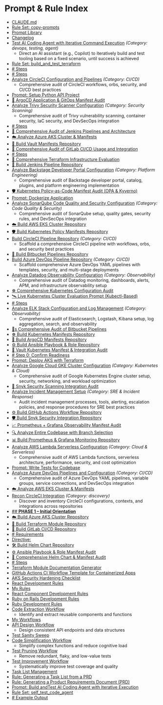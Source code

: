 # Prompt & Rule Index

- [CLAUDE.md](CLAUDE.md)
- [Rule Set: copy-prompts](copy-prompts.rules.mdc)
- [Prompt Library](README.md)
- [Changelog](CHANGELOG.md)
- [Test AI Coding Agent with Iterative Command Execution](terraform/build_and_test_terraform.prompt.md)  _(Category: devops, testing, agent)_
    - Direct an AI assistant (e.g., Copilot) to iteratively build and test tooling based on a fixed scenario, until success is achieved
- [Rule Set: build_and_test_terraform](terraform/build_and_test_terraform.rules.mdc)
- [# Steps](.github/prompts/recon_cloud_credentials.prompt.md)
- [# Steps](.github/prompts/recon_accounts_sessions.prompt.md)
- [Analyze CircleCI Configuration and Pipelines](.github/prompts/analyze_circleci.prompt.md)  _(Category: CI/CD)_
    - Comprehensive audit of CircleCI workflows, orbs, security, and CI/CD best practices
- [Prompt: Setup Python API Project](.github/prompts/setup_python_api.prompt.md)
- [🚀 ArgoCD Application & GitOps Manifest Audit](.github/prompts/analyze_argocd_manifests.prompt.md)
- [Analyze Trivy Security Scanner Configuration](.github/prompts/analyze_trivy.prompt.md)  _(Category: Security Scanning)_
    - Comprehensive audit of Trivy vulnerability scanning, container security, IaC security, and DevSecOps integration
- [# Steps](.github/prompts/recon_iac_automation.prompt.md)
- [🧪 Comprehensive Audit of Jenkins Pipelines and Architecture](.github/prompts/analyze_jenkins_prompt.md)
- [☁️ Analyze Azure AKS Cluster & Manifests](.github/prompts/analyze_aks.prompt.md)
- [🔐 Build Vault Manifests Repository](.github/prompts/build_vault_manifests.prompt.md)
- [🧪 Comprehensive Audit of GitLab CI/CD Usage and Integration](.github/prompts/analyze_gitlab.prompt.md)
- [# Steps](.github/prompts/recon_k8s_and_containers.prompt.md)
- [📐 Comprehensive Terraform Infrastructure Evaluation](.github/prompts/analyze_terraform_evaluation.prompt.md)
- [🧪 Build Jenkins Pipeline Repository](.github/prompts/build_jenkins_prompt.md)
- [Analyze Backstage Developer Portal Configuration](.github/prompts/analyze_backstage.prompt.md)  _(Category: Platform Engineering)_
    - Comprehensive audit of Backstage developer portal, catalog, plugins, and platform engineering implementation
- [🛡️ Kubernetes Policy-as-Code Manifest Audit (OPA & Kyverno)](.github/prompts/analyze_kubernetes_policy_manifests.prompt.md)
- [Prompt: Dockerize Application](.github/prompts/dockerize_app.prompt.md)
- [Analyze SonarQube Code Quality and Security Configuration](.github/prompts/analyze_sonarqube.prompt.md)  _(Category: Code Quality & Security)_
    - Comprehensive audit of SonarQube setup, quality gates, security rules, and DevSecOps integration
- [☁️ Build AWS EKS Cluster Repository](.github/prompts/build_eks.prompt.md)
- [🛡️ Build Kubernetes Policy Manifests Repository](.github/prompts/build_kubernetes_policy_manifests.prompt.md)
- [Build CircleCI Pipeline Repository](.github/prompts/build_circleci.prompt.md)  _(Category: CI/CD)_
    - Scaffold a comprehensive CircleCI pipeline with workflows, orbs, and security best practices
- [🧺 Build Bitbucket Pipelines Repository](.github/prompts/build_bitbucket_pipeline.prompt.md)
- [Build Azure DevOps Pipeline Repository](.github/prompts/build_azure_devops.prompt.md)  _(Category: CI/CD)_
    - Scaffold comprehensive Azure DevOps YAML pipelines with templates, security, and multi-stage deployments
- [Analyze Datadog Observability Configuration](.github/prompts/analyze_datadog.prompt.md)  _(Category: Observability)_
    - Comprehensive audit of Datadog monitoring, dashboards, alerts, APM, and infrastructure observability setup
- [☸️ Comprehensive Kubernetes Configuration Audit](.github/prompts/analyze_kubernetes_manifests.prompt.md)
- [🛰️ Live Kubernetes Cluster Evaluation Prompt (Kubectl-Based)](.github/prompts/analyze_kubernetes_live_cluster.prompt.md)
- [# Steps](.github/prompts/recon_tools_local.prompt.md)
- [Analyze ELK Stack Configuration and Log Management](.github/prompts/analyze_elk_stack.prompt.md)  _(Category: Observability)_
    - Comprehensive audit of Elasticsearch, Logstash, Kibana setup, log aggregation, search, and observability
- [🧺s Comprehensive Audit of Bitbucket Pipelines](.github/prompts/analyze_bitbucket_pipeline.prompt.md)
- [☸️ Build Kubernetes Manifests Repository](.github/prompts/build_kubernetes_manifests.prompt.md)
- [🚀 Build ArgoCD Manifests Repository](.github/prompts/build_argocd_manifests.prompt.md)
- [⚙️ Build Ansible Playbook & Role Repository](.github/prompts/build_ansible_manifests.prompt.md)
- [🔐 Vault Kubernetes Manifest & Integration Audit](.github/prompts/analyze_vault_manifests.prompt.md)
- [# Step 0: Confirm Readiness](.github/prompts/recon_devops_master.prompt.md)
- [Prompt: Deploy AKS with Terraform](.github/prompts/deploy_aks_terraform.prompt.md)
- [Analyze Google Cloud GKE Cluster Configuration](.github/prompts/analyze_gcp_gke.prompt.md)  _(Category: Kubernetes & Cloud)_
    - Comprehensive audit of Google Kubernetes Engine cluster setup, security, networking, and workload optimization
- [🧬 Snyk Security Scanning Integration Audit](.github/prompts/analyze_snyk_manifests.prompt.md)
- [Analyze Incident Management Setup](.github/prompts/analyze_incident_management.prompt.md)  _(Category: SRE & Incident Response)_
    - Audit incident management processes, tools, alerting, escalation policies, and response procedures for SRE best practices
- [⚙️ Build GitHub Actions Workflow Repository](.github/prompts/build_github_workflows.prompt.md)
- [🛡️ Build Snyk Security Integration Repository](.github/prompts/build_snyk_manifests.prompt.md)
- [📈 Prometheus + Grafana Observability Manifest Audit](.github/prompts/analyze_prometheus_grafana_manifests.prompt.md)
- [🔍 Analyze Entire Codebase with Branch Selection](.github/prompts/analyze_codebase.prompt.md)
- [📊 Build Prometheus & Grafana Monitoring Repository](.github/prompts/build_prometheus_grafana_manifests.prompt.md)
- [Analyze AWS Lambda Serverless Configuration](.github/prompts/analyze_aws_lambda.prompt.md)  _(Category: Cloud & Serverless)_
    - Comprehensive audit of AWS Lambda functions, serverless architecture, performance, security, and cost optimization
- [Prompt: Write Tests for Codebase](.github/prompts/write_tests.prompt.md)
- [Analyze Azure DevOps Pipelines and Configuration](.github/prompts/analyze_azure_devops.prompt.md)  _(Category: CI/CD)_
    - Comprehensive audit of Azure DevOps YAML pipelines, variable groups, service connections, and DevSecOps integration
- [☁️ Analyze AWS EKS Cluster & Manifests](.github/prompts/analyze_eks.prompt.md)
- [Recon CircleCI Integration](.github/prompts/recon_circleci.prompt.md)  _(Category: discovery)_
    - Discover and inventory CircleCI configurations, contexts, and integrations across repositories
- [## **PHASE 1 – Initial Orientation**](.github/prompts/onboard_devops_new_client.prompt.md)
- [☁️ Build Azure AKS Cluster Repository](.github/prompts/build_aks.prompt.md)
- [📐 Build Terraform Module Repository](.github/prompts/build_terraform_evaluation.prompt.md)
- [🦊 Build GitLab CI/CD Repository](.github/prompts/build_gitlab.prompt.md)
- [# Requirements](.github/prompts/build_azure_ai_poc.md)
- [Directive:](.github/prompts/analyze_github_workflows.prompt.md)
- [🛠️ Build Helm Chart Repository](.github/prompts/build_helm_manifests.prompt.md)
- [⚙️ Ansible Playbook & Role Manifest Audit](.github/prompts/analyze_ansible_manifests.prompt.md)
- [🧵 Comprehensive Helm Chart & Manifest Audit](.github/prompts/analyze_helm_manifests.prompt.md)
- [# Steps](.github/prompts/recon_cicd_integrations.prompt.md)
- [Terraform Module Documentation Generator](.github/prompts/terraform/module-doc.md)
- [GitHub Actions CI Workflow Template for Containerized Apps](.github/prompts/github-actions/ci-template.md)
- [AKS Security Hardening Checklist](.github/prompts/aks/hardening.md)
- [React Development Rules](.rules/react.mdc)
- [My Rules](.rules/README.md)
- [React Component Development Rules](.rules/react-component.mdc)
- [Ruby on Rails Development Rules](.rules/ruby-on-rails.mdc)
- [Ruby Development Rules](.rules/ruby.mdc)
- [Code Extraction Workflow](.rules/workflows/refactor-extract.mdc)
    - Identify and extract reusable components and functions
- [My Workflows](.rules/workflows/README.md)
- [API Design Workflow](.rules/workflows/api-design.mdc)
    - Design consistent API endpoints and data structures
- [Test Sanity Sweep](.rules/workflows/test-sanity.mdc)
- [Code Simplification Workflow](.rules/workflows/refactor-simplify.mdc)
    - Simplify complex functions and reduce cognitive load
- [Test Pruning Workflow](.rules/workflows/test-prune.mdc)
    - Remove redundant, flaky, and low-value tests
- [Test Improvement Workflow](.rules/workflows/test-improve.mdc)
    - Systematically improve test coverage and quality
- [Task List Management](.rules/workflows/PRD-Based-Workflow/3-process-task-list.mdc)
- [Rule: Generating a Task List from a PRD](.rules/workflows/PRD-Based-Workflow/2-generate-tasks.mdc)
- [Rule: Generating a Product Requirements Document (PRD)](.rules/workflows/PRD-Based-Workflow/1-creade-prd.mdc)
- [Prompt: Build andTest AI Coding Agent with Iterative Execution](generic/build_test_code_agent.prompt.md)
- [Rule Set: self_test_code_agent](generic/build_test_code_agent.rules.mdc)
- [# Example Output](generic/build_test_code_agent.prompt.example.md)